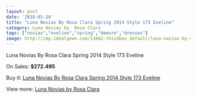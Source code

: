 ```yaml
---
layout: post
date: '2018-01-24'
title: "Luna Novias By Rosa Clara Spring 2014 Style 173 Eveline"
category: Luna Novias by  Rosa Clara
tags: ["novias","eveline","spring","demure","dresses"]
image: http://img.idealgown.com/13842-thickbox_default/luna-novias-by-rosa-clara-spring-2014-style-173-eveline.jpg
---
```

Luna Novias By Rosa Clara Spring 2014 Style 173 Eveline

On Sales: **$272.495**
<a href="https://www.idealgown.com/en/luna-novias-by-rosa-clara/5574-luna-novias-by-rosa-clara-spring-2014-style-173-eveline.html"><amp-img layout="responsive" width="600" height="600" src="//img.idealgown.com/13842-thickbox_default/luna-novias-by-rosa-clara-spring-2014-style-173-eveline.jpg" alt="Luna Novias By Rosa Clara Spring 2014 Style 173 Eveline 0" /></a>
<a href="https://www.idealgown.com/en/luna-novias-by-rosa-clara/5574-luna-novias-by-rosa-clara-spring-2014-style-173-eveline.html"><amp-img layout="responsive" width="600" height="600" src="//img.idealgown.com/13843-thickbox_default/luna-novias-by-rosa-clara-spring-2014-style-173-eveline.jpg" alt="Luna Novias By Rosa Clara Spring 2014 Style 173 Eveline 1" /></a>

Buy it: [Luna Novias By Rosa Clara Spring 2014 Style 173 Eveline](https://www.idealgown.com/en/luna-novias-by-rosa-clara/5574-luna-novias-by-rosa-clara-spring-2014-style-173-eveline.html "Luna Novias By Rosa Clara Spring 2014 Style 173 Eveline")

View more: [Luna Novias by  Rosa Clara](https://www.idealgown.com/en/81-luna-novias-by--rosa-clara "Luna Novias by  Rosa Clara")